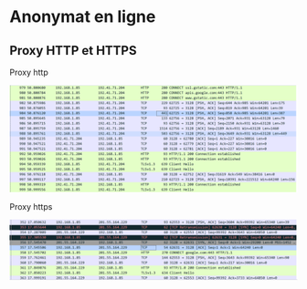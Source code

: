 # Anonymat en ligne

## Proxy HTTP et HTTPS

<p> Proxy http</p>
<img src="https://github.com/Fipk/Reseau_TP4/blob/master/images/proxy_http.PNG"></img>

<p> Proxy https</p>
<img src="https://github.com/Fipk/Reseau_TP4/blob/master/images/proxy_https.PNG"></img>
